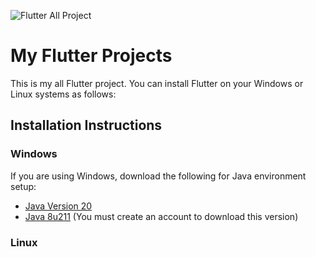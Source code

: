 
![Flutter All Project ](https://cdn.prod.website-files.com/5f841209f4e71b2d70034471/60bb4a2e143f632da3e56aea_Flutter%20app%20development%20(2).png)

# My Flutter Projects

This is my all Flutter project. You can install Flutter on your Windows or Linux systems as follows:

## Installation Instructions

### Windows

If you are using Windows, download the following for Java environment setup:

- [Java Version 20](https://download.oracle.com/java/20/archive/jdk-20.0.2_windows-x64_bin.exe)
- [Java 8u211](https://www.oracle.com/java/technologies/javase/javase8u211-later-archive-downloads.html#license-lightbox) (You must create an account to download this version)

### Linux

